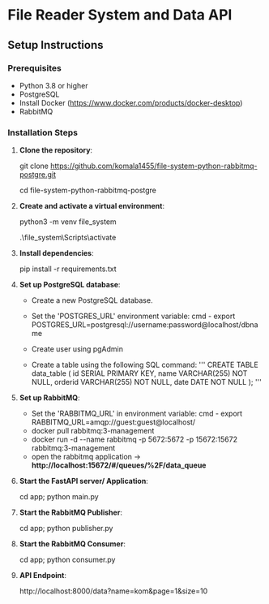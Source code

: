 # File Reader System and Data API

## Setup Instructions

### Prerequisites
- Python 3.8 or higher
- PostgreSQL
- Install Docker (https://www.docker.com/products/docker-desktop)
- RabbitMQ

### Installation Steps

1. **Clone the repository**:
   
   git clone https://github.com/komala1455/file-system-python-rabbitmq-postgre.git
   
   cd file-system-python-rabbitmq-postgre

2. **Create and activate a virtual environment**:

   python3 -m venv file_system

   .\file_system\Scripts\activate

3. **Install dependencies**:
  
   pip install -r requirements.txt
   
4. **Set up PostgreSQL database**:

    - Create a new PostgreSQL database.
    - Set the 'POSTGRES_URL' environment variable:
      cmd - export POSTGRES_URL=postgresql://username:password@localhost/dbname

    - Create user using pgAdmin  
    - Create a table using the following SQL command:
      '''
      CREATE TABLE data_table (
          id SERIAL PRIMARY KEY,
          name VARCHAR(255) NOT NULL,
          orderid VARCHAR(255) NOT NULL,
          date DATE NOT NULL
      ); '''

5. **Set up RabbitMQ**:

   - Set the 'RABBITMQ_URL' in environment variable:
     cmd - export RABBITMQ_URL=amqp://guest:guest@localhost/
   - docker pull rabbitmq:3-management
   - docker run -d --name rabbitmq -p 5672:5672 -p 15672:15672 rabbitmq:3-management
   - open the rabbitmq application -> **http://localhost:15672/#/queues/%2F/data_queue**


6. **Start the FastAPI server/ Application**:
 
   cd app; python main.py

7. **Start the RabbitMQ Publisher**:

   cd app; python publisher.py

8. **Start the RabbitMQ Consumer**:

   cd app; python consumer.py

9. **API Endpoint**:

   http://localhost:8000/data?name=kom&page=1&size=10
